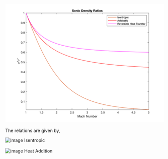 <p align="center"><img src="./images/shockless-density-ratios.png" alt="drawing" width="600"/></p>

The relations are given by, 

<img width="400" alt="image" src="https://user-images.githubusercontent.com/68218266/172936686-55a2d656-d51f-49d3-a473-8be561f962de.png">
Isentropic<br><br> 

<img width="280" alt="image" src="https://user-images.githubusercontent.com/68218266/172937187-677a662d-9e57-405a-a4ad-b1c8b96c3e0c.png">
Heat Addition<br><br>

